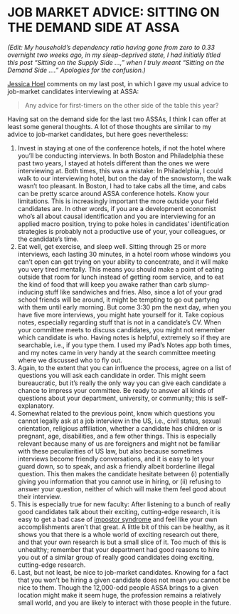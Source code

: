 # JOB MARKET ADVICE: SITTING ON THE DEMAND SIDE AT ASSA

*(Edit: My household’s dependency ratio having gone from zero to 0.33 overnight two weeks ago, in my sleep-deprived state, I had initially titled this post “Sitting on the Supply Side …,” when I truly meant “Sitting on the Demand Side ….” Apologies for the confusion.)*

[Jessica Hoel](http://jessicabhoel.com/) comments on my last post, in which I gave my usual advice to job-market candidates interviewing at ASSA:

> Any advice for first-timers on the other side of the table this year?

Having sat on the demand side for the last two ASSAs, I think I can offer at least some general thoughts. A lot of those thoughts are similar to my advice to job-market candidates, but here goes nevertheless:

  1. Invest in staying at one of the conference hotels, if not the hotel where you’ll be conducting interviews. In both Boston and Philadelphia these past two years, I stayed at hotels different than the ones we were interviewing at. Both times, this was a mistake: In Philadelphia, I could walk to our interviewing hotel, but on the day of the snowstorm, the walk wasn’t too pleasant. In Boston, I had to take cabs all the time, and cabs can be pretty scarce around ASSA conference hotels.
Know your limitations. This is increasingly important the more outside your field candidates are. In other words, if you are a development economist who’s all about causal identification and you are interviewing for an applied macro position, trying to poke holes in candidates’ identification strategies is probably not a productive use of your, your colleagues, or the candidate’s time.
  2. Eat well, get exercise, and sleep well. Sitting through 25 or more interviews, each lasting 30 minutes, in a hotel room whose windows you can’t open can get trying on your ability to concentrate, and it will make you very tired mentally. This means you should make a point of eating outside that room for lunch instead of getting room service, and to eat the kind of food that will keep you awake rather than carb slump-inducing stuff like sandwiches and fries. Also, since a lot of your grad school friends will be around, it might be tempting to go out partying with them until early morning. But come 3:30 pm the next day, when you have five more interviews, you might hate yourself for it.
Take copious notes, especially regarding stuff that is not in a candidate’s CV. When your committee meets to discuss candidates, you might not remember which candidate is who. Having notes is helpful, extremely so if they are searchable, i.e., if you type them. I used my iPad’s Notes app both times, and my notes came in very handy at the search committee meeting where we discussed who to fly out.
  3. Again, to the extent that you can influence the process, agree on a list of questions you will ask each candidate in order. This might seem bureaucratic, but it’s really the only way you can give each candidate a chance to impress your committee.
Be ready to answer all kinds of questions about your department, university, or community; this is self-explanatory.
  4. Somewhat related to the previous point, know which questions you cannot legally ask at a job interview in the US, i.e., civil status, sexual orientation, religious affiliation, whether a candidate has children or is pregnant, age, disabilities, and a few other things. This is especially relevant because many of us are foreigners and might not be familiar with these peculiarities of US law, but also because sometimes interviews become friendly conversations, and it is easy to let your guard down, so to speak, and ask a friendly albeit borderline illegal question. This then makes the candidate hesitate between (i) potentially giving you information that you cannot use in hiring, or (ii) refusing to answer your question, neither of which will make them feel good about their interview.
  5. This is especially true for new faculty: After listening to a bunch of really good candidates talk about their exciting, cutting-edge research, it is easy to get a bad case of [impostor syndrome](http://www.wikiwand.com/en/Impostor_syndrome) and feel like your own accomplishments aren’t that great. A little bit of this can be healthy, as it shows you that there is a whole world of exciting research out there, and that your own research is but a small slice of it. Too much of this is unhealthy; remember that your department had good reasons to hire you out of a similar group of really good candidates doing exciting, cutting-edge research.
  6. Last, but not least, be nice to job-market candidates. Knowing for a fact that you won’t be hiring a given candidate does not mean you cannot be nice to them. Though the 12,000-odd people ASSA brings to a given location might make it seem huge, the profession remains a relatively small world, and you are likely to interact with those people in the future.
